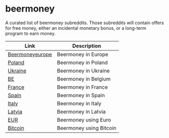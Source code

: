 # beermoney
A curated list of beermoney subreddits. Those subreddits will contain offers for free money, either an incidental monetary bonus, or a long-term program to earn money.

| Link | Description | 
| --- | --- |
| [Beermoneyeurope](https://www.reddit.com/r/Beermoneyeurope) | Beermoney in Europe |
|[Poland](https://www.reddit.com/r/BeermoneyPoland) | Beermoney in Poland |
|[Ukraine](https://www.reddit.com/r/BeermoneyUkraine) | Beermoney in Ukraine |
|[BE](https://www.reddit.com/r/BeermoneyBE)   | Beermoney in Belgium |
|[France](https://www.reddit.com/r/BeermoneyFrance) | Beermoney in France |
|[Spain](https://www.reddit.com/r/BeermoneySpain) | Beermoney in Spain |
|[Italy](https://www.reddit.com/r/BeermoneyItaly) | Beermoney in Italy |
|[Latvia](https://www.reddit.com/r/BeermoneyLatvia) | Beermoney in Latvia |
|[EUR](https://www.reddit.com/r/beermoneyEUR)| Beermoney using Euro |
|[Bitcoin](https://www.reddit.com/r/BeermoneyBitcoin) | Beermoney using Bitcoin |
